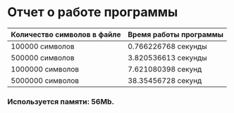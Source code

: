 # Отчет о работе программы
| Количество символов в файле | Время работы программы |
|-----------------------------|------------------------|
| 100000 символов             | 0.766226768 секунды    |
| 500000 символов             | 3.820536613 секунды    |
| 1000000 символов            | 7.621080398 секунд     |
| 5000000 символов            | 38.35456728 секунд     |

### Используется памяти: 56Mb.
